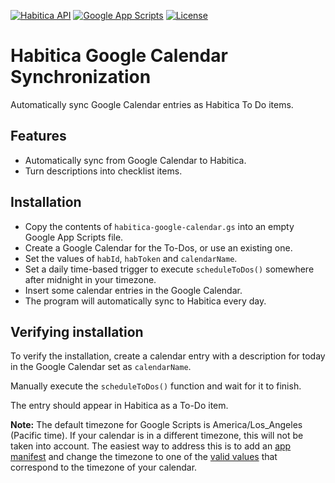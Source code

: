 
[![Habitica API](https://img.shields.io/badge/Habitica%20API-v3-purple.svg)](https://habitica.com/apidoc/)
[![Google App Scripts](https://img.shields.io/badge/Google%20App%20Scripts-v2019-green.svg)](https://script.google.com/home)
[![License](https://img.shields.io/github/license/saberzero1/habitica-google-calendar)](https://github.com/saberzero1/habitica-google-calendar/blob/main/LICENSE)


# Habitica Google Calendar Synchronization

Automatically sync Google Calendar entries as Habitica To Do items.

## Features

- Automatically sync from Google Calendar to Habitica.
- Turn descriptions into checklist items.

  
## Installation

 - Copy the contents of `habitica-google-calendar.gs` into an empty Google App Scripts file.
 - Create a Google Calendar for the To-Dos, or use an existing one.
 - Set the values of `habId`, `habToken` and `calendarName`.
 - Set a daily time-based trigger to execute `scheduleToDos()` somewhere after midnight in your timezone.
 - Insert some calendar entries in the Google Calendar.
 - The program will automatically sync to Habitica every day.
 
    
## Verifying installation

To verify the installation, create a calendar entry with a description for today in the Google Calendar set as `calendarName`.

Manually execute the `scheduleToDos()` function and wait for it to finish.

The entry should appear in Habitica as a To-Do item.

**Note:** The default timezone for Google Scripts is America/Los_Angeles (Pacific time). If your calendar is in a different timezone, this will not be taken into account. The easiest way to address this is to add an [app manifest](https://developers.google.com/apps-script/concepts/manifests) and change the timezone to one of the [valid values](https://docs.oracle.com/javase/8/docs/api/java/time/ZoneId.html) that correspond to the timezone of your calendar.
